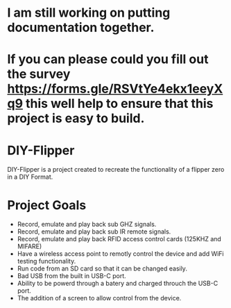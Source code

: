 # I am still working on putting documentation together. 
# If you can please could you fill out the survey https://forms.gle/RSVtYe4ekx1eeyXq9 this well help to ensure that this project is easy to build.

# DIY-Flipper
DIY-Flipper is a project created to recreate the functionality of a flipper zero in a DIY Format.

# Project Goals
* Record, emulate and play back sub GHZ signals.
* Record, emulate and play back sub IR remote signals.
* Record, emulate and play back RFID access control cards (125KHZ and MIFARE)
* Have a wireless access point to remotly control the device and add WiFi testing functionality.
* Run code from an SD card so that it can be changed easily.
* Bad USB from the built in USB-C port.
* Ability to be powerd through a batery and charged throuch the USB-C port.
* The addition of a screen to allow control from the device.
